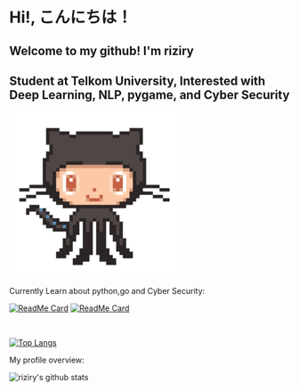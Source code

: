 # Hi!, こんにちは！

## Welcome to my github! I'm riziry
## Student at Telkom University, Interested with Deep Learning, NLP, pygame, and Cyber Security



<img align='center' src='https://raw.githubusercontent.com/riziry/riziry/master/git.gif' width='300"'>

<div><p>Currently Learn about python,go and Cyber Security: </p></div>

[![ReadMe Card](https://github-readme-stats.vercel.app/api/pin/?username=riziry&repo=MeLearningHelloWorld)](https://github.com/riziry/MeLearningHelloWorld)
[![ReadMe Card](https://github-readme-stats.vercel.app/api/pin/?username=riziry&repo=CyberSec&theme=radical)](https://github.com/riziry/CyberSec)


<br />

[![Top Langs](https://github-readme-stats.vercel.app/api/top-langs/?username=riziry&layout=compact&theme=radical)](https://github.com/riziry/github-readme-stats)

<div><p>My profile overview: </p></div>

![riziry's github stats](https://github-readme-stats.vercel.app/api?username=riziry&show_icons=true&theme=radical)

